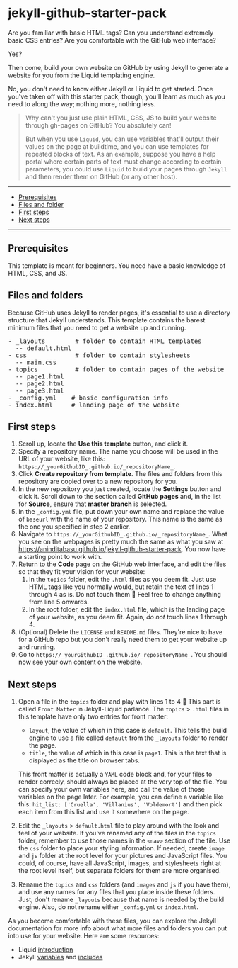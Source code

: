# jekyll-github-starter-pack

Are you familiar with basic HTML tags? Can you understand extremely basic CSS entries? Are you comfortable with the GitHub web interface?

Yes?

Then come, build your own website on GitHub by using Jekyll to generate a website for you from the Liquid templating engine.

No, you don't need to know either Jekyll or Liquid to get started. Once you've taken off with this starter pack, though, you'll learn as much as you need to along the way; nothing more, nothing less.

> Why can't you just use plain HTML, CSS, JS to build your website through gh-pages on GitHub? You absolutely can!
> 
> But when you use `Liquid`, you can use variables that'll output their values on the page at buildtime, and you can use templates for repeated blocks of text. As an example, suppose you have a help portal where certain parts of text must change according to certain parameters, you could use `Liquid` to build your pages through `Jekyll` and then render them on GitHub (or any other host).

<hr/>

-  [Prerequisites](#prerequisites)
-  [Files and folder](#files-and-folders)
-  [First steps](#first-steps)
-  [Next steps](#next-steps)

<hr/>


## Prerequisites

This template is meant for beginners. You need have a basic knowledge of HTML, CSS, and JS.

## Files and folders

Because GitHub uses Jekyll to render pages, it's essential to use a directory structure that Jekyll understands. This template contains the barest minimum files that you need to get a website up and running.

<pre>
- _layouts        # folder to contain HTML templates
  -- default.html
- css             # folder to contain stylesheets
  -- main.css
- topics          # folder to contain pages of the website
  -- page1.html
  -- page2.html
  -- page3.html
- _config.yml    # basic configuration info
- index.html     # landing page of the website
</pre>

## First steps

1. Scroll up, locate the **Use this template** button, and click it.
2. Specify a repository name. The name you choose will be used in the URL of your website, like this: `https://_yourGithubID_.github.io/_repositoryName_`.
3. Click **Create repository from template**. The files and folders from this repository are copied over to a new repository for you.
4. In the new repository you just created, locate the **Settings** button and click it. Scroll down to the section called **GitHub pages** and, in the list for **Source**, ensure that **master branch** is selected.
5. In the `_config.yml` file, put down your own name and replace the value of `baseurl` with the name of your repository. This name is the same as the one you specified in step 2 earlier.
6. Navigate to `https://_yourGithubID_.github.io/_repositoryName_`. What you see on the webpages is pretty much the same as what you saw at https://aninditabasu.github.io/jekyll-github-starter-pack. You now have a starting point to work with.
7. Return to the **Code** page on the GitHub web interface, and edit the files so that they fit your vision for your website:
   1. In the `topics` folder, edit the `.html` files as you deem fit. Just use HTML tags like you normally would, but retain the text of lines 1 through 4 as is. Do not touch them :slightly_smiling_face: Feel free to change anything from line 5 onwards.
   2. In the root folder, edit the `index.html` file, which is the landing page of your website, as you deem fit. Again, _do not_ touch lines 1 through 4.
6. (Optional) Delete the `LICENSE` and `README.md` files. They're nice to have for a GitHub repo but you don't really need them to get your website up and running.
7. Go to `https://_yourGithubID_.github.io/_repositoryName_`. You should now see your own content on the website.

## Next steps

1. Open a file in the `topics` folder and play with lines 1 to 4 :slightly_smiling_face: This part is called `Front Matter` in Jekyll-Liquid parlance. The `topics` > `.html` files in this template have only two entries for front matter:
   - `layout`, the value of which in this case is `default`. This tells the build engine to use a file called `default` from the `_layouts` folder to render the page.
   -  `title`, the value of which in this case is `page1`. This is the text that is displayed as the title on browser tabs.
   
    This front matter is actually a `YAML` code block and, for your files to render correcly, should always be placed at the very top of the file. You can specify your own variables here, and call the value of those variables on the page later. For example, you can define a variable like this: `hit_list: ['Cruella', 'Villanius', 'Voldemort']` and then pick each item from this list and use it somewhere on the page.
  
2. Edit the `_layouts` > `default.html` file to play around with the look and feel of your website. If you've renamed any of the files in the `topics` folder, remember to use those names in the `<nav>` section of the file. Use the `css` folder to place your styling information. If needed, create `image` and `js` folder at the root level for your pictures and JavaScript files. You could, of course, have all JavaScript, images, and stylesheets right at the root level itself, but separate folders for them are more organised. 

3. Rename the `topics` and `css` folders (and `images` and `js` if you have them), and use any names for any files that you place inside these folders. Just, don't rename `_layouts` because that name is needed by the build engine. Also, do not rename either `_config.yml` or `index.html`.

As you become comfortable with these files, you can explore the Jekyll documentation for more info about what more files and folders you can put into use for your website. Here are some resources:

- Liquid [introduction](https://shopify.github.io/liquid/tags/comment/)
- Jekyll [variables](https://jekyllrb.com/docs/variables/) and [includes](https://jekyllrb.com/docs/includes/)
